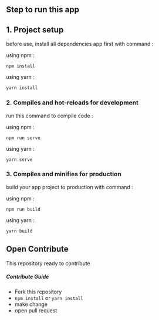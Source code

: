 ## Step to run this app

## 1. Project setup

<p>before use,  install all dependencies app first with command :</p>

using npm :

```
npm install
```

using yarn :

```
yarn install
```

### 2. Compiles and hot-reloads for development

<p>run this command to compile code :</p>

using npm :

```
npm run serve
```

using yarn :

```
yarn serve
```

### 3. Compiles and minifies for production

<p>build your app project to production with command :</p>

using npm :

```
npm run build
```

using yarn :

```
yarn build
```

## Open Contribute

This repository ready to contribute

##### Contribute Guide

- Fork this repository
- `npm install` or `yarn install`
- make change
- open pull request

